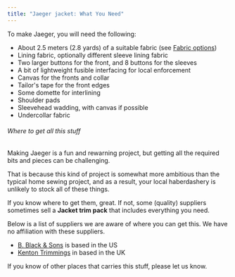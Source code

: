 ```yaml
---
title: "Jaeger jacket: What You Need"
---
```


To make Jaeger, you will need the following:

- About 2.5 meters (2.8 yards) of a suitable fabric (see [Fabric options](#fabric-options))
- Lining fabric, optionally different sleeve lining fabric
- Two larger buttons for the front, and 8 buttons for the sleeves
- A bit of lightweight fusible interfacing for local enforcement
- Canvas for the fronts and collar
- Tailor's tape for the front edges
- Some domette for interlining
- Shoulder pads
- Sleevehead wadding, with canvas if possible
- Undercollar fabric

<Note>

###### Where to get all this stuff

Making Jaeger is a fun and rewarning project, but getting all the required bits
and pieces can be challenging.

That is because this kind of project is somewhat more ambitious than the
typical home sewing project, and as a result, your local haberdashery is
unlikely to stock all of these things.

If you know where to get them, great. If not, some (quality) suppliers
sometimes sell a **Jacket trim pack** that includes everything you need.

Below is a list of suppliers we are aware of where you can get this.
We have no affiliation with these suppliers.

- [B. Black & Sons](https://www.bblackandsons.com/) is based in the US
- [Kenton Trimmings](http://kentontrimmings.co.uk/shop/) in based in the UK

If you know of other places that carries this stuff, please let us know.

</Note>

